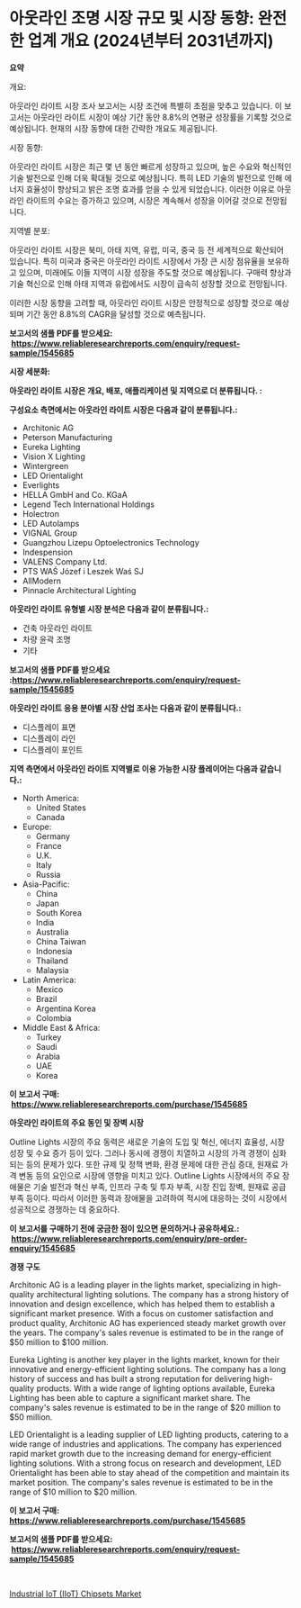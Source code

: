 <p><h1>아웃라인 조명 시장 규모 및 시장 동향: 완전한 업계 개요 (2024년부터 2031년까지)</h1></p><p><strong>요약</strong></p>
<p><p>개요:</p><p>아웃라인 라이트 시장 조사 보고서는 시장 조건에 특별히 초점을 맞추고 있습니다. 이 보고서는 아웃라인 라이트 시장이 예상 기간 동안 8.8%의 연평균 성장률을 기록할 것으로 예상됩니다. 현재의 시장 동향에 대한 간략한 개요도 제공됩니다.</p><p>시장 동향:</p><p>아웃라인 라이트 시장은 최근 몇 년 동안 빠르게 성장하고 있으며, 높은 수요와 혁신적인 기술 발전으로 인해 더욱 확대될 것으로 예상됩니다. 특히 LED 기술의 발전으로 인해 에너지 효율성이 향상되고 밝은 조명 효과를 얻을 수 있게 되었습니다. 이러한 이유로 아웃라인 라이트의 수요는 증가하고 있으며, 시장은 계속해서 성장을 이어갈 것으로 전망됩니다.</p><p>지역별 분포:</p><p>아웃라인 라이트 시장은 북미, 아태 지역, 유럽, 미국, 중국 등 전 세계적으로 확산되어 있습니다. 특히 미국과 중국은 아웃라인 라이트 시장에서 가장 큰 시장 점유율을 보유하고 있으며, 미래에도 이들 지역이 시장 성장을 주도할 것으로 예상됩니다. 구매력 향상과 기술 혁신으로 인해 아태 지역과 유럽에서도 시장이 급속히 성장할 것으로 전망됩니다.</p><p>이러한 시장 동향을 고려할 때, 아웃라인 라이트 시장은 안정적으로 성장할 것으로 예상되며 기간 동안 8.8%의 CAGR을 달성할 것으로 예측됩니다.</p></p>
<p><strong>보고서의 샘플 PDF를 받으세요: &nbsp;<a href="https://www.reliableresearchreports.com/enquiry/request-sample/1545685">https://www.reliableresearchreports.com/enquiry/request-sample/1545685</a></strong></p>
<p><strong>시장 세분화:</strong></p>
<p><strong> 아웃라인 라이트 시장은 개요, 배포, 애플리케이션 및 지역으로 더 분류됩니다. :</strong></p>
<p><strong>구성요소 측면에서는 아웃라인 라이트 시장은 다음과 같이 분류됩니다.:</strong></p>
<p><ul><li>Architonic AG</li><li>Peterson Manufacturing</li><li>Eureka Lighting</li><li>Vision X Lighting</li><li>Wintergreen</li><li>LED Orientalight</li><li>Everlights</li><li>HELLA GmbH and Co. KGaA</li><li>Legend Tech International Holdings</li><li>Holectron</li><li>LED Autolamps</li><li>VIGNAL Group</li><li>Guangzhou Lizepu Optoelectronics Technology</li><li>Indespension</li><li>VALENS Company Ltd.</li><li>PTS WAŚ Józef i Leszek Waś SJ</li><li>AllModern</li><li>Pinnacle Architectural Lighting</li></ul></p>
<p><strong> 아웃라인 라이트 유형별 시장 분석은 다음과 같이 분류됩니다.:</strong></p>
<p><ul><li>건축 아웃라인 라이트</li><li>차량 윤곽 조명</li><li>기타</li></ul></p>
<p><strong>보고서의 샘플 PDF를 받으세요 :<a href="https://www.reliableresearchreports.com/enquiry/request-sample/1545685">https://www.reliableresearchreports.com/enquiry/request-sample/1545685</a></strong></p>
<p><strong> 아웃라인 라이트 응용 분야별 시장 산업 조사는 다음과 같이 분류됩니다.:</strong></p>
<p><ul><li>디스플레이 표면</li><li>디스플레이 라인</li><li>디스플레이 포인트</li></ul></p>
<p><strong>지역 측면에서 아웃라인 라이트 지역별로 이용 가능한 시장 플레이어는 다음과 같습니다.:</strong></p>
<p><ul>
    <li>
        North America:
        <ul>
            <li>United States</li>
            <li>Canada</li>
        </ul>
    </li>
    <li>
        Europe:
        <ul>
            <li>Germany</li>
            <li>France</li>
            <li>U.K.</li>
            <li>Italy</li>
            <li>Russia</li>
        </ul>
    </li>
    <li>
        Asia-Pacific:
        <ul>
            <li>China</li>
            <li>Japan</li>
            <li>South Korea</li>
            <li>India</li>
            <li>Australia</li>
            <li>China Taiwan</li>
            <li>Indonesia</li>
            <li>Thailand</li>
            <li>Malaysia</li>
        </ul>
    </li>
    <li>
        Latin America:
        <ul>
            <li>Mexico</li>
            <li>Brazil</li>
            <li>Argentina Korea</li>
            <li>Colombia</li>
        </ul>
    </li>
    <li>
        Middle East & Africa:
        <ul>
            <li>Turkey</li>
            <li>Saudi</li>
            <li>Arabia</li>
            <li>UAE</li>
            <li>Korea</li>
        </ul>
    </li>
    </ul></p>
<p><strong>이 보고서 구매: &nbsp;<a href="https://www.reliableresearchreports.com/purchase/1545685">https://www.reliableresearchreports.com/purchase/1545685</a></strong></p>
<p><strong>아웃라인 라이트의 주요 동인 및 장벽 시장</strong></p>
<p><p>Outline Lights 시장의 주요 동력은 새로운 기술의 도입 및 혁신, 에너지 효율성, 시장 성장 및 수요 증가 등이 있다. 그러나 동시에 경쟁이 치열하고 시장의 가격 경쟁이 심화되는 등의 문제가 있다. 또한 규제 및 정책 변화, 환경 문제에 대한 관심 증대, 원재료 가격 변동 등의 요인으로 시장에 영향을 미치고 있다. Outline Lights 시장에서의 주요 장애물은 기술 발전과 혁신 부족, 인프라 구축 및 투자 부족, 시장 진입 장벽, 원재료 공급 부족 등이다. 따라서 이러한 동력과 장애물을 고려하여 적시에 대응하는 것이 시장에서 성공적으로 경쟁하는 데 중요하다.</p></p>
<p><strong>이 보고서를 구매하기 전에 궁금한 점이 있으면 문의하거나 공유하세요.: &nbsp;<a href="https://www.reliableresearchreports.com/enquiry/pre-order-enquiry/1545685">https://www.reliableresearchreports.com/enquiry/pre-order-enquiry/1545685</a></strong></p>
<p><strong>경쟁 구도</strong></p>
<p><p>Architonic AG is a leading player in the lights market, specializing in high-quality architectural lighting solutions. The company has a strong history of innovation and design excellence, which has helped them to establish a significant market presence. With a focus on customer satisfaction and product quality, Architonic AG has experienced steady market growth over the years. The company's sales revenue is estimated to be in the range of $50 million to $100 million.</p><p>Eureka Lighting is another key player in the lights market, known for their innovative and energy-efficient lighting solutions. The company has a long history of success and has built a strong reputation for delivering high-quality products. With a wide range of lighting options available, Eureka Lighting has been able to capture a significant market share. The company's sales revenue is estimated to be in the range of $20 million to $50 million.</p><p>LED Orientalight is a leading supplier of LED lighting products, catering to a wide range of industries and applications. The company has experienced rapid market growth due to the increasing demand for energy-efficient lighting solutions. With a strong focus on research and development, LED Orientalight has been able to stay ahead of the competition and maintain its market position. The company's sales revenue is estimated to be in the range of $10 million to $20 million.</p></p>
<p><strong>이 보고서 구매: &nbsp; <a href="https://www.reliableresearchreports.com/purchase/1545685">https://www.reliableresearchreports.com/purchase/1545685</a></strong></p>
<p><strong>보고서의 샘플 PDF를 받으세요: &nbsp;<a href="https://www.reliableresearchreports.com/enquiry/request-sample/1545685">https://www.reliableresearchreports.com/enquiry/request-sample/1545685</a></strong><strong></strong></p>
<p>&nbsp;</p>
<p><p><a href="https://github.com/PeterParrish5/Market-Research-Report-List-4/blob/main/industrial-iot-iiot-chipsets-market.md">Industrial IoT (IIoT) Chipsets Market</a></p></p>